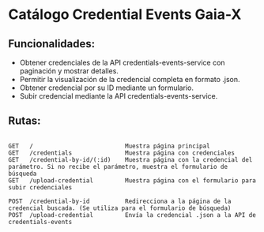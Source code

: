 # Catálogo Credential Events Gaia-X

## Funcionalidades:
- Obtener credenciales de la API credentials-events-service con paginación y mostrar detalles.
- Permitir la visualización de la credencial completa en formato .json.
- Obtener credencial por su ID mediante un formulario.
- Subir credencial mediante la API credentials-events-service.

## Rutas:
```

GET   /                          Muestra página principal
GET   /credentials               Muestra página con credenciales
GET   /credential-by-id/(:id)    Muestra página con la credencial del parámetro. Si no recibe el parámetro, muestra el formulario de búsqueda
GET   /upload-credential         Muestra página con el formulario para subir credenciales

POST  /credential-by-id          Redirecciona a la página de la credencial buscada. (Se utiliza para el formulario de búsqueda)
POST  /upload-credential         Envía la credencial .json a la API de credentials-events


```
